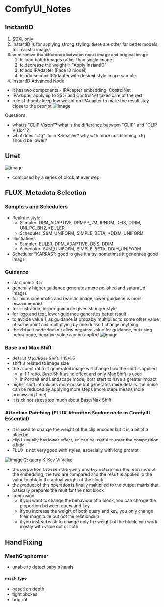 # ComfyUI_Notes
## InstantID
1. SDXL only
2. InstantID is for applying strong styling. there are other far better models for realistic images
3. to minimize the difference between result image and original image
   1. to load batch images rather than single image
   2. to decrease the weight in "Apply InstantID"
   3. to add IPAdapter (Face ID model)
   4. to add second IPAdapter with desired style image sample
4. InstantID Advanced Node
- it has two components - IPAdapter embedding, ControlNet
- IPAdapter apply up to 25% and ControlNet takes care of the rest
- rule of thumb: keep low weight on IPAdapter to make the result stay close to the prompt
![image](https://github.com/user-attachments/assets/ee8f3a39-ca0a-443b-94e7-eee99eefe982)

Questions
- what is "CLIP Vision"? what is the difference between "CLIP" and "CLIP Vision"?
- what does "cfg" do in KSmapler? why with more conditioning, cfg should be lower?


## Unet
![image](https://github.com/user-attachments/assets/1f075bb1-dd4a-4697-83f0-b076c2a9086c)
- composed by a series of block at ever step.


## FLUX: Metadata Selection
### Samplers and Schedulers
- Realistic style
  - Sampler: DPM_ADAPTIVE, DPMPP_2M, IPNDM, DEIS, DDIM, UNI_PC_BH2, *EULER
  - Scheduler: SGM_UNIFORM, SIMPLE, BETA, *DDIM_UNIFORM
- Illustrations
  - Sampler: EULER, DPM_ADAPTIVE, DEIS, DDIM
  - Scheduler: SGM_UNIFORM, SIMPLE, BETA, DDIM_UNIFORM
- Scheduler "KARRAS": good to give it a try, sometimes it generates good image


### Guidance
- start point: 3.5
- generally higher guidance generates more polished and saturated images
- for more cinenmatic and realistic image, lower guidance is more recommended
- for illustration, higher guidance gives stronger style
- for logo and text, lower guidance generates better result
- to avoide value 1, as guidance is probably multiplied to some other value at some point and multiplying by one doesn't change anything
- the default node doesn't allow negative value for guidance, but using below node, negative value can be applied
  ![image](https://github.com/user-attachments/assets/828a1b3a-f2e6-4e89-af1c-6b1b7bf92f73)


### Base and Max Shift
- defalut Max/Base Shift: 1.15/0.5
- shift is related to image size
- the aspect ratio of generated image will change how the shift is applied
  - at 1:1 ratio, Base Shift as no effect and only Max Shift is used
  - in Portrait and Landscape mode, both start to have a greater impact
- higher shift introduces more noise but generates more details. the noise can be reduced by applying more steps (more steps means more processing time)
- it is ok not stress too much about Base/Max Shift


### Attention Patching (FLUX Attention Seeker node in ComfyIU Essential)
- it is used to change the weight of the clip encoder but it is a bit of a placebo
- clip L usually has lower effect, so can be useful to steer the composition a little
- FLUX is not very good with styles, especially with long prompt



![image](https://github.com/user-attachments/assets/29f152c4-9b0f-4338-9ee1-87045c977909)
Q: query
K: Key
V: Value
- the porportion between the query and key determines the relevance of the embedding, the two are compared and the result is applied to the value to obtain the actual weight of the block.
- the product of this operation is finally multiplied to the output matrix that basically prepares the rsult for the next block
- conclusion:
  - if you want to change the behaviour of a block, you can change the proportion between query and key.
  - if you increase the weight of both query and key, you only change their magnitude but not the relationship
  - if you instead wish to change only the weight of the block, you work mostly with value out or both


## Hand Fixing
### MeshGraphormer
- unable to detect baby's hands

  
#### mask type
- based on depth 
- tight bboxes
- original



 
